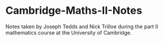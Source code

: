 # Cambridge-Maths-II-Notes
Notes taken by Joseph Tedds and Nick Trilloe during the part II mathematics course at the University of Cambridge.
